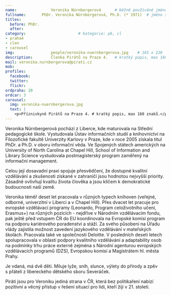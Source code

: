 ```yaml
---
name:               Veronika Nürnbergerová  	# běžně používáné jméno
fullname: 	    PhDr. Veronika Nürnbergerová, Ph.D. (* 1971)  # jméno s tituly etc.
titles:
  before: PhDr.
  after:
category:                       # kategorie: p6, cl
- praha4
- clen
- carousel
img: 		        people/veronika-nuernbergerova.jpg    # 165 x 220
description:        Členka Pirátů na Praze 4.   # kratký popis, max 160 znaků
mail: veronika.nurnbergerova@pirati.cz
mob: 			
profiles:
  facebook:
  twitter: 
  flickr: 
ordpraha: 20
ordcar: 3
carousel:
  img: veronika-nuernbergerova.jpg
  text: |
    <p>Příznivkyně Pirátů na Praze 4. # kratký popis, max 160 znaků.</p>
---
```

Veronika Nürnbergerová pochází z Liberce, kde maturovala na Střední pedagogické škole. Vystudovala Ústav informačních studií a knihovnictví na Filozofické fakultě Univerzity Karlovy v Praze, kde v roce 2005 získala titul PhDr. a Ph.D. v oboru informační věda. Ve Spojených státech amerických na University of North Carolina at Chapel Hill, School of Information and Library Science vystudovala postmagisterský program zaměřený na informační management.

Celou její dosavadní praxi spojuje přesvědčení, že dostupné kvalitní vzdělávání a zkušenosti získané v zahraničí jsou hodnotou nejvyšší priority. Zásadně ovlivňují kvalitu života člověka a jsou klíčem k demokratické budoucnosti naší země. 

Veronika téměř deset let pracovala v různých typech knihoven (veřejné, odborné, univerzitní v Liberci a v Chapel Hill). Přes dvacet let pracuje pro evropské vzdělávací programy (Leonardo, Program celoživotního učení, Erasmus+) na různých pozicích - nejdříve v Národním vzdělávacím fondu, pak ještě před vstupem ČR do EU koordinovala na Evropské komisi program na podporu kariérového poradenství a stáží. Za svého působení na Úřadu vlády zajistila možnost zavedení jazykového vzdělávání v mateřských školách.  Pracovala také ve společnosti Deloitte. V posledních deseti letech spolupracovala v oblasti podpory kvalitního vzdělávání a adaptability osob na podmínky trhu práce externě zejména s Národní agenturou evropských vzdělávacích programů (DZS), Evropskou komisí a Magistrátem hl. města Prahy.

Je vdaná, má dvě děti. Miluje lyže, sníh, slunce, výlety do přírody a zpěv s přáteli z libereckého dětského sboru Severáček.

Piráti jsou pro Veroniku jediná strana v ČR, která bez politikaření nabízí pozitivní a věcný přístup v řešení situací pro lidi, kteří žijí v 21. století.
